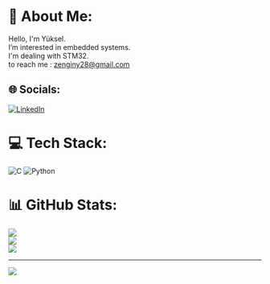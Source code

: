 # 💫 About Me:
Hello, I'm Yüksel.<br>I’m interested in embedded systems.<br>I'm dealing with  STM32.<br>to reach me  : zenginy28@gmail.com


## 🌐 Socials:
[![LinkedIn](https://img.shields.io/badge/LinkedIn-%230077B5.svg?logo=linkedin&logoColor=white)](https://linkedin.com/in/https://www.linkedin.com/in/yuksel-zengin-anku-ceng/) 

# 💻 Tech Stack:
![C](https://img.shields.io/badge/c-%2300599C.svg?style=for-the-badge&logo=c&logoColor=white) ![Python](https://img.shields.io/badge/python-3670A0?style=for-the-badge&logo=python&logoColor=ffdd54)
# 📊 GitHub Stats:
![](https://github-readme-stats.vercel.app/api?username=Yukselzngn&theme=vue-dark&hide_border=false&include_all_commits=false&count_private=false)<br/>
![](https://github-readme-streak-stats.herokuapp.com/?user=Yukselzngn&theme=vue-dark&hide_border=false)<br/>
![](https://github-readme-stats.vercel.app/api/top-langs/?username=Yukselzngn&theme=vue-dark&hide_border=false&include_all_commits=false&count_private=false&layout=compact)

---
[![](https://visitcount.itsvg.in/api?id=Yukselzngn&icon=0&color=3)](https://visitcount.itsvg.in)

<!-- Proudly created with GPRM ( https://gprm.itsvg.in ) -->

